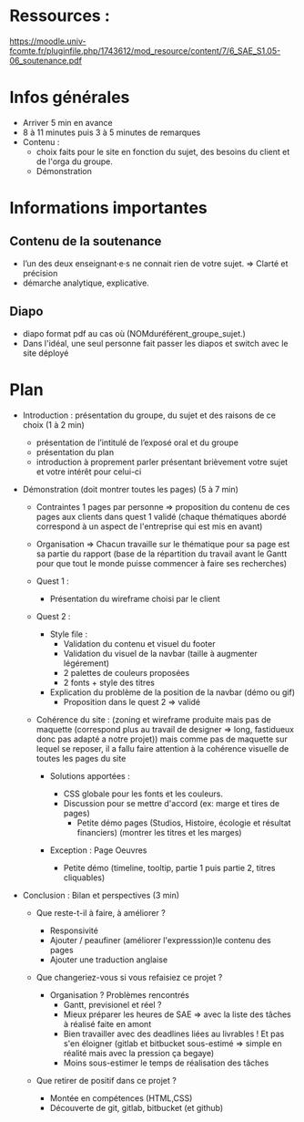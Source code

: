 # Ressources :

https://moodle.univ-fcomte.fr/pluginfile.php/1743612/mod_resource/content/7/6_SAE_S1.05-06_soutenance.pdf

# Infos générales

- Arriver 5 min en avance
- 8 à 11 minutes puis 3 à 5 minutes de remarques
- Contenu :
  - choix faits pour le site en fonction du sujet, des besoins du client et de l'orga du groupe.
  - Démonstration

# Informations importantes

## Contenu de la soutenance

- l’un des deux enseignant·e·s ne connait rien de votre sujet. => Clarté et précision
- démarche analytique, explicative.

## Diapo

- diapo format pdf au cas où (NOMduréférent_groupe_sujet.)
- Dans l'idéal, une seul personne fait passer les diapos et switch avec le site déployé

# Plan

- Introduction : présentation du groupe, du sujet et des raisons de ce choix (1 à 2 min)

  - présentation de l’intitulé de l’exposé oral et du groupe
  - présentation du plan
  - introduction à proprement parler présentant brièvement votre sujet et votre intérêt pour celui-ci

- Démonstration (doit montrer toutes les pages) (5 à 7 min)

  - Contraintes 1 pages par personne => proposition du contenu de ces pages aux clients dans quest 1 validé (chaque thématiques abordé correspond à un aspect de l'entreprise qui est mis en avant)
  - Organisation => Chacun travaille sur le thématique pour sa page est sa partie du rapport (base de la répartition du travail avant le Gantt pour que tout le monde puisse commencer à faire ses recherches)
  - Quest 1 :
    - Présentation du wireframe choisi par le client
  - Quest 2 :

    - Style file :
      - Validation du contenu et visuel du footer
      - Validation du visuel de la navbar (taille à augmenter légérement)
      - 2 palettes de couleurs proposées
      - 2 fonts + style des titres
    - Explication du problème de la position de la navbar (démo ou gif)
      - Proposition dans le quest 2 => validé

  - Cohérence du site : (zoning et wireframe produite mais pas de maquette (correspond plus au travail de designer => long, fastidueux donc pas adapté a notre projet)) mais comme pas de maquette sur lequel se reposer, il a fallu faire attention à la cohérence visuelle de toutes les pages du site

    - Solutions apportées :

      - CSS globale pour les fonts et les couleurs.
      - Discussion pour se mettre d'accord (ex: marge et tires de pages)
        - Petite démo pages (Studios, Histoire, écologie et résultat financiers) (montrer les titres et les marges)

    - Exception : Page Oeuvres
      - Petite démo (timeline, tooltip, partie 1 puis partie 2, titres cliquables)

- Conclusion : Bilan et perspectives (3 min)

  - Que reste-t-il à faire, à améliorer ?

    - Responsivité
    - Ajouter / peaufiner (améliorer l'expresssion)le contenu des pages
    - Ajouter une traduction anglaise

  - Que changeriez-vous si vous refaisiez ce projet ?

    - Organisation ? Problèmes rencontrés
      - Gantt, previsionel et réel ?
      - Mieux préparer les heures de SAE => avec la liste des tâches à réalisé faite en amont
      - Bien travailler avec des deadlines liées au livrables ! Et pas s'en éloigner (gitlab et bitbucket sous-estimé => simple en réalité mais avec la pression ça begaye)
      - Moins sous-estimer le temps de réalisation des tâches

  - Que retirer de positif dans ce projet ?
    - Montée en compétences (HTML,CSS)
    - Découverte de git, gitlab, bitbucket (et github)
